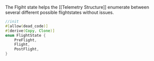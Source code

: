 The Flgiht state helps the [[Telemetry Structure]] enumerate between several different possible flightstates without issues.

```rust
//init
#[allow(dead_code)]
#[derive(Copy, Clone)]
enum FlightState {
	PreFlight,
	Flight,
	PostFlight,
}
```